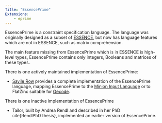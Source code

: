 ```yaml
---
Title: "EssencePrime"
Extensions:
    - eprime
---
```



EssencePrime is a constraint specification language. The language was originally designed as a subset of [ESSENCE](../Essence), but now has language features which are not in ESSENCE, such as matrix comprehension.

The main feature missing from EssencePrime which is in ESSENCE is high-level types, EssencePrime contains only integers, Booleans and matrices of these types.

There is one actively maintained implementation of EssencePrime:

* [Savile Row](http://savilerow.cs.st-andrews.ac.uk/) provides a complete implementation of the EssencePrime language, mapping EssencePrime to the [Minion Input Language](../Minion) or to FlatZinc suitable for [Gecode](http://www.gecode.org).

There is one inactive implementation of EssencePrime

* Tailor, built by Andrea Rendl and described in her PhD cite{RendlPhDThesis}, implemented an earlier version of EssencePrime.
